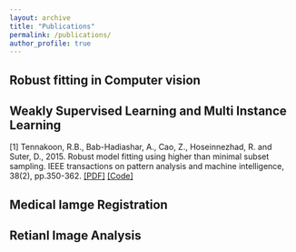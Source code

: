 ```yaml
---
layout: archive
title: "Publications"
permalink: /publications/
author_profile: true
---
```


## Robust fitting in Computer vision



## Weakly Supervised Learning and Multi Instance Learning
[1] Tennakoon, R.B., Bab-Hadiashar, A., Cao, Z., Hoseinnezhad, R. and Suter, D., 2015. Robust model fitting using higher than minimal subset sampling. IEEE transactions on pattern analysis and machine intelligence, 38(2), pp.350-362. [[PDF]](http://academicpages.github.io/files/paper1.pdf) [[Code]](http://academicpages.github.io/files/paper1.pdf)



## Medical Iamge Registration



## Retianl Image Analysis


